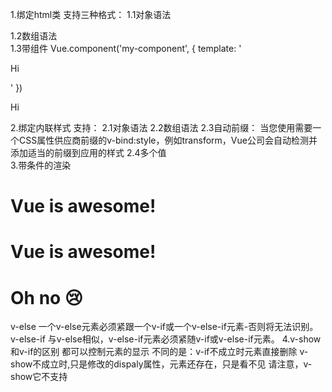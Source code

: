 1.绑定html类
    支持三种格式：
        1.1对象语法
            <div v-bind:class="{ active: isActive }"></div>
        1.2数组语法
            <div v-bind:class="[activeClass, errorClass]"></div>
        1.3带组件
            <!-- 自定义组件 -->
            Vue.component('my-component', {
                template: '<p class="foo bar">Hi</p>'
            })
            <!-- 使用組件 -->
            <my-component class="baz boo"></my-component>
            <!-- 呈现的效果 -->
            <p class="foo bar baz boo">Hi</p>
2.绑定内联样式
    支持：
        2.1对象语法
        2.2数组语法
        2.3自动前缀：
            <!-- 没怎么搞懂 -->
            当您使用需要一个CSS属性供应商前缀的v-bind:style，例如transform，Vue公司会自动检测并添加适当的前缀到应用的样式
        2.4多个值
            <!-- 从2.3.0+开始 -->
            <div v-bind:style="{ display: ['-webkit-box', '-ms-flexbox', 'flex'] }"></div>
3.带条件的渲染
    <!-- 使用v-if -->
        <h1 v-if="awesome">Vue is awesome!</h1>
    <!-- 也可以通过以下方式添加“其他块” v-else： -->
        <h1 v-if="awesome">Vue is awesome!</h1>
        <h1 v-else>Oh no 😢</h1>
    v-else
        一个v-else元素必须紧跟一个v-if或一个v-else-if元素-否则将无法识别。
    v-else-if
        与v-else相似，v-else-if元素必须紧随v-if或v-else-if元素。
4.v-show和v-if的区别
    都可以控制元素的显示
    不同的是：v-if不成立时元素直接删除
            v-show不成立时,只是修改的dispaly属性，元素还存在，只是看不见
    请注意，v-show它不支持<template>元素，也不支持v-else。
5.v-if 与 v-for
    不推荐一起使用，v-for的优先级要高于v-if
6.v-for进行列表渲染
    <li v-for="item in items" :key="item.message">{{item.msg}}</li>
    <!-- 进行v-for时，加上唯一的key,在进行排序等操作时就不需要销毁创新节点了，这句话没懂先记着 -->
    v-for中的in  可以使用 of 来代替，这样的语法是为了更贴合js迭代语法
    <!-- 重要 -->
    v-for建议尽可能提供一个key属性，除非迭代的DOM内容很简单，或者您有意依赖默认行为来获得性能。
7.vue中也封装了对数组的操作
    <!-- 变异方法 :会是数组发生改变-->
    push() //往数组最后面添加一个元素，成功返回当前数组的长度
    pop() //删除数组的最后一个元素，成功返回删除元素的值
    shift() //删除数组的第一个元素，成功返回删除元素的值
    unshift() //往数组最前面添加一个元素，成功返回当前数组的长度
    splice()：
        三个参数：
            第一个是想要删除的元素的下标（必选），
            第二个是想要删除的个数（必选），
            第三个是删除 后想要在原位置替换的值（可选）
    sort() // 使数组按照字符编码默认从小到大排序,成功返回排序后的数组
    reverse() //将数组倒序，成功返回倒序后的数组
    <!-- 非变异方法：不会改变原始数组，而是产生一个新的数组 -->
    filter() //按照某种规则来过滤数组中的元素
    concat() //拼接数组，可以拼接值，也可以拼接另一个数组，也可以拼接两个：arr1.concat(arr2,arr3)
    slice() //返回数组中的元素：slice(start,end)，其中不包括index=end的元素
8.显示筛选/排序结果
    无需改动原始数据，可以添加一个计算属性computed
    例如一个数组 number,使用computed获得偶数evenNumer,然后将evenNumber进行显示
9.v-for也可以取整数
    <!-- 循环模板10次 -->
     <span v-for="n in 10">{{ n }} </span>
    <!-- 结果 -->
    1 2 3 4 5 6 7 8 9 10